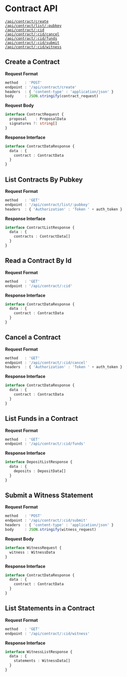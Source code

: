 # Contract API

[`/api/contract/create`](#create-a-contract)  
[`/api/contract/list/:pubkey`](#list-contracts-by-pubkey)  
[`/api/contract/:cid`](#read-a-contract-by-id)  
[`/api/contract/:cid/cancel`](#cancel-a-contract)  
[`/api/contract/:cid/funds`](#list-funds-in-a-contract)  
[`/api/contract/:cid/submit`](#submit-a-witness-statement)  
[`/api/contract/:cid/witness`](#list-statements-in-a-contract)  

## Create a Contract

**Request Format**

```ts
method   : 'POST'
endpoint : '/api/contract/create'
headers  : { 'content-type' : 'application/json' }
body     : JSON.stringify(contract_request)
```

**Request Body**

```ts
interface ContractRequest {
  proposal    : ProposalData
  signatures ?: string[]
}
```

**Response Interface**

```ts
interface ContractDataResponse {
  data : {
    contract : ContractData
  }
}
```

## List Contracts By Pubkey

**Request Format**

```ts
method   : 'GET'
endpoint : '/api/contract/list/:pubkey'
headers  : { 'Authorization' : 'Token ' + auth_token }
```

**Response Interface**

```ts
interface ContractListResponse {
  data : {
    contracts : ContractData[]
  }
}
```

## Read a Contract By Id

**Request Format**

```ts
method   : 'GET'
endpoint : '/api/contract/:cid'
```

**Response Interface**

```ts
interface ContractDataResponse {
  data : {
    contract : ContractData
  }
}
```

## Cancel a Contract

**Request Format**

```ts
method   : 'GET'
endpoint : '/api/contract/:cid/cancel'
headers  : { 'Authorization' : 'Token ' + auth_token }
```

**Response Interface**

```ts
interface ContractDataResponse {
  data : {
    contract : ContractData
  }
}
```

## List Funds in a Contract

**Request Format**

```ts
method   : 'GET'
endpoint : '/api/contract/:cid/funds'
```

**Response Interface**

```ts
interface DepositListResponse {
  data : {
    deposits : DepositData[]
  }
}
```

## Submit a Witness Statement

**Request Format**

```ts
method   : 'POST'
endpoint : '/api/contract/:cid/submit'
headers  : { 'content-type' : 'application/json' }
body     : JSON.stringify(witness_request)
```

**Request Body**

```ts
interface WitnessRequest {
  witness : WitnessData
}
```

**Response Interface**

```ts
interface ContractDataResponse {
  data : {
    contract : ContractData
  }
}
```

## List Statements in a Contract

**Request Format**

```ts
method   : 'GET'
endpoint : '/api/contract/:cid/witness'
```

**Response Interface**

```ts
interface WitnessListResponse {
  data : {
    statements : WitnessData[]
  }
}
```
